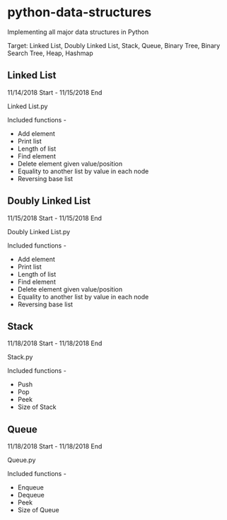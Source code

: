 # python-data-structures

Implementing all major data structures in Python

Target: Linked List, Doubly Linked List, Stack, Queue, Binary Tree, Binary Search Tree, Heap, Hashmap

## Linked List

11/14/2018 Start - 11/15/2018 End

Linked List.py

Included functions - 
- Add element
- Print list
- Length of list
- Find element
- Delete element given value/position
- Equality to another list by value in each node 
- Reversing base list

## Doubly Linked List

11/15/2018 Start - 11/15/2018 End

Doubly Linked List.py

Included functions - 
- Add element
- Print list
- Length of list
- Find element
- Delete element given value/position
- Equality to another list by value in each node 
- Reversing base list

## Stack

11/18/2018 Start - 11/18/2018 End

Stack.py

Included functions - 
- Push
- Pop
- Peek
- Size of Stack

## Queue

11/18/2018 Start - 11/18/2018 End

Queue.py

Included functions - 
- Enqueue
- Dequeue
- Peek
- Size of Queue

